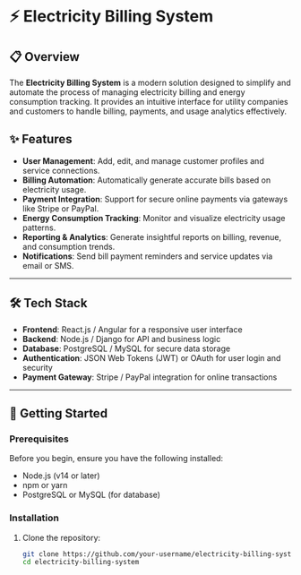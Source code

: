 # ⚡ Electricity Billing System

## 📋 Overview

The **Electricity Billing System** is a modern solution designed to simplify and automate the process of managing electricity billing and energy consumption tracking. It provides an intuitive interface for utility companies and customers to handle billing, payments, and usage analytics effectively.

## ✨ Features

- **User Management**: Add, edit, and manage customer profiles and service connections.
- **Billing Automation**: Automatically generate accurate bills based on electricity usage.
- **Payment Integration**: Support for secure online payments via gateways like Stripe or PayPal.
- **Energy Consumption Tracking**: Monitor and visualize electricity usage patterns.
- **Reporting & Analytics**: Generate insightful reports on billing, revenue, and consumption trends.
- **Notifications**: Send bill payment reminders and service updates via email or SMS.

---

## 🛠️ Tech Stack

- **Frontend**: React.js / Angular for a responsive user interface
- **Backend**: Node.js / Django for API and business logic
- **Database**: PostgreSQL / MySQL for secure data storage
- **Authentication**: JSON Web Tokens (JWT) or OAuth for user login and security
- **Payment Gateway**: Stripe / PayPal integration for online transactions

---

## 🚀 Getting Started

### Prerequisites

Before you begin, ensure you have the following installed:

- Node.js (v14 or later)
- npm or yarn
- PostgreSQL or MySQL (for database)

### Installation

1. Clone the repository:
   ```bash
   git clone https://github.com/your-username/electricity-billing-system.git
   cd electricity-billing-system
